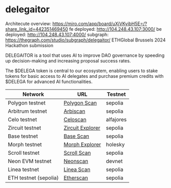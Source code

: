 # delegaitor
Architecute overview: https://miro.com/app/board/uXjVKyibH5E=/?share_link_id=442351469450
fe deployed: http://104.248.43.107:3000/
be deployed: http://104.248.43.107:4000/
subgraph: https://thegraph.com/studio/subgraph/delegaitor/
ETHGlobal Brussels 2024 Hackathon submission

DELEGAITOR is a tool that uses AI to improve DAO governance by speeding up decision-making and increasing proposal success rates.

The $DELEGA token is central to our ecosystem, enabling users to stake tokens for basic access to AI delegates and purchase premium credits with $DELEGA for advanced AI functionalities. 

| Network                | URL                                                                                         | Testnet  |
|------------------------|---------------------------------------------------------------------------------------------|----------|
| Polygon testnet        | [Polygon Scan](https://amoy.polygonscan.com/address/0xf52fd60afac5c14a07c247c045161feabfdc26df) | sepolia  |
| Arbitrum testnet       | [Arbiscan](https://sepolia.arbiscan.io/address/0xf52fd60afac5c14a07c247c045161feabfdc26df)      | sepolia  |
| Celo testnet           | [Celoscan](https://alfajores.celoscan.io/token/0x8a67291abf37cf1c168a3786fd63de9e5097dac8)    | alfajores|
| Zircuit testnet        | [Zircuit Explorer](https://explorer.zircuit.com/address/0xf52fD60AfAc5c14A07c247C045161Feabfdc26DF) | sepolia  |
| Base testnet           | [Base Scan](https://sepolia.basescan.org/address/0xf52fd60afac5c14a07c247c045161feabfdc26df)   | sepolia  |
| Morph testnet          | [Morph Explorer](https://explorer-holesky.morphl2.io/address/0xf52fD60AfAc5c14A07c247C045161Feabfdc26DF) | holesky  |
| Scroll testnet         | [Scroll Scan](https://sepolia.scrollscan.com/address/0xf52fD60AfAc5c14A07c247C045161Feabfdc26DF)  | sepolia  |
| Neon EVM testnet       | [Neonscan](https://devnet.neonscan.org/address/0xf52fd60afac5c14a07c247c045161feabfdc26df)      | devnet   |
| Linea testnet          | [Linea Scan](https://sepolia.lineascan.build/address/0xf52fd60afac5c14a07c247c045161feabfdc26df) | sepolia  |
| ETH testnet (sepolia)  | [Etherscan](https://sepolia.etherscan.io/address/0xf52fD60AfAc5c14A07c247C045161Feabfdc26DF)    | sepolia  |

